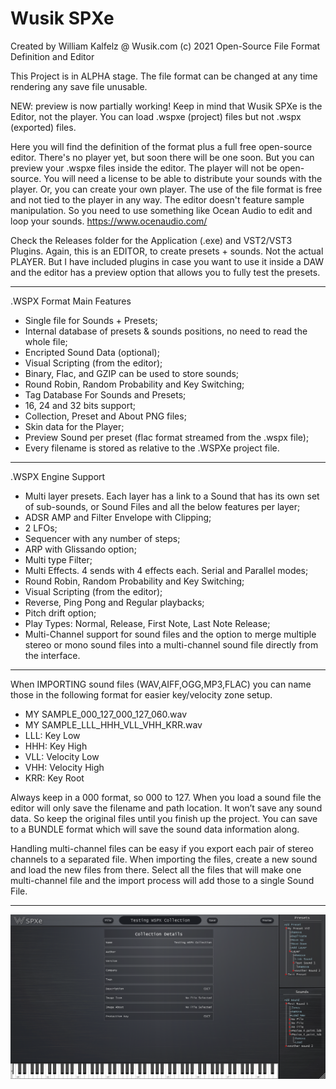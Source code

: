 # Wusik SPXe
 Created by William Kalfelz @ Wusik.com (c) 2021
 Open-Source File Format Definition and Editor

This Project is in ALPHA stage. The file format can be changed at any time rendering any save file unusable.

NEW: preview is now partially working! Keep in mind that Wusik SPXe is the Editor, not the player. You can load .wspxe (project) files but not .wspx (exported) files.

Here you will find the definition of the format plus a full free open-source editor. There's no player yet, but soon there will be one soon. But you can preview your .wspxe files inside the editor. The player will not be open-source. You will need a license to be able to distribute your sounds with the player. Or, you can create your own player. The use of the file format is free and not tied to the player in any way. The editor doesn't feature sample manipulation. So you need to use something like Ocean Audio to edit and loop your sounds. https://www.ocenaudio.com/

Check the Releases folder for the Application (.exe) and VST2/VST3 Plugins. Again, this is an EDITOR, to create presets + sounds. Not the actual PLAYER. But I have included plugins in case you want to use it inside a DAW and the editor has a preview option that allows you to fully test the presets.

-----------------------------------------------------------------------------------

.WSPX Format Main Features
- Single file for Sounds + Presets;
- Internal database of presets & sounds positions, no need to read the whole file;
- Encripted Sound Data (optional);
- Visual Scripting (from the editor);
- Binary, Flac, and GZIP can be used to store sounds;
- Round Robin, Random Probability and Key Switching;
- Tag Database For Sounds and Presets;
- 16, 24 and 32 bits support;
- Collection, Preset and About PNG files;
- Skin data for the Player;
- Preview Sound per preset (flac format streamed from the .wspx file);
- Every filename is stored as relative to the .WSPXe project file.

-----------------------------------------------------------------------------------

.WSPX Engine Support
- Multi layer presets. Each layer has a link to a Sound that has its own set of sub-sounds, or Sound Files and all the below features per layer;
- ADSR AMP and Filter Envelope with Clipping;
- 2 LFOs;
- Sequencer with any number of steps;
- ARP with Glissando option;
- Multi type Filter;
- Multi Effects. 4 sends with 4 effects each. Serial and Parallel modes;
- Round Robin, Random Probability and Key Switching;
- Visual Scripting (from the editor);
- Reverse, Ping Pong and Regular playbacks;
- Pitch drift option;
- Play Types: Normal, Release, First Note, Last Note Release;
- Multi-Channel support for sound files and the option to merge multiple stereo or mono sound files into a multi-channel sound file directly from the interface.

-----------------------------------------------------------------------------------

When IMPORTING sound files (WAV,AIFF,OGG,MP3,FLAC) you can name those in the following format for easier key/velocity zone setup.

- MY SAMPLE_000_127_000_127_060.wav
- MY SAMPLE_LLL_HHH_VLL_VHH_KRR.wav
- LLL: Key Low
- HHH: Key High
- VLL: Velocity Low
- VHH: Velocity High
- KRR: Key Root

Always keep in a 000 format, so 000 to 127. When you load a sound file the editor will only save the filename and path location. It won’t save any sound data. So keep the original files until you finish up the project. You can save to a BUNDLE format which will save the sound data information along.

Handling multi-channel files can be easy if you export each pair of stereo channels to a separated file. When importing the files, create a new sound and load the new files from there. Select all the files that will make one multi-channel file and the import process will add those to a single Sound File.

-----------------------------------------------------------------------------------

![Screenshot](/Screenshots/2021-10-26%2022_06_51-Window.png)
